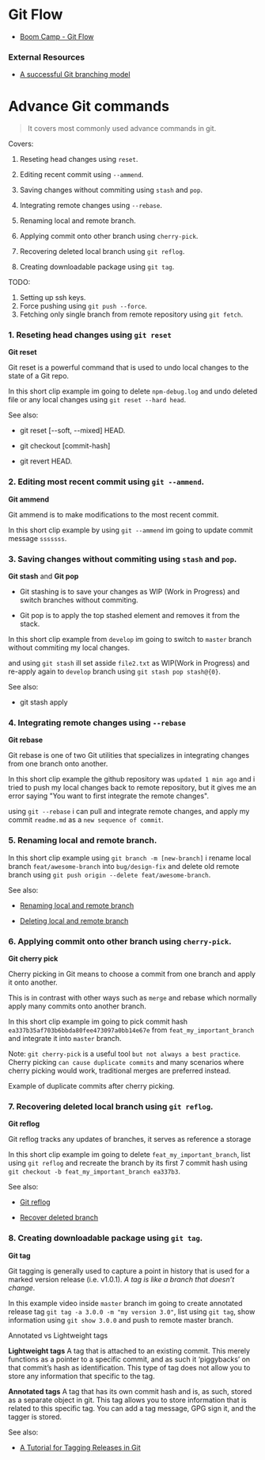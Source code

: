 # Git Flow

- [Boom Camp - Git Flow](https://github.com/boomcamp/git-flow)


### External Resources

- [A successful Git branching model](https://nvie.com/posts/a-successful-git-branching-model/)





# Advance Git commands

> It covers most commonly used advance commands in git. 

Covers:

1. Reseting head changes using `reset`.

2. Editing recent commit using `--ammend`.

3. Saving changes without commiting using `stash` and `pop`.

4. Integrating remote changes using `--rebase`.

5. Renaming local and remote branch.

6. Applying commit onto other branch using `cherry-pick`.

7. Recovering deleted local branch using `git reflog`.

8. Creating downloadable package using `git tag`.


TODO:

1. Setting up ssh keys.
2. Force pushing using `git push --force`.
3. Fetching only single branch from remote repository using `git fetch`.


### 1. Reseting head changes using `git reset`

**Git reset**

Git reset is a powerful command that is used to undo local changes to the state of a Git repo.

In this short clip example im going to delete `npm-debug.log` and undo deleted file or any local changes using `git reset --hard head`.

<Short video clip>

See also:

- git reset [--soft, --mixed] HEAD.

- git checkout [commit-hash] 

- git revert HEAD.


### 2. Editing most recent commit using `git --ammend`.

**Git ammend**

Git ammend is to make modifications to the most recent commit.

In this short clip example by using `git --ammend` im going to update commit message `sssssss`.

<Short video clip>


### 3. Saving changes without commiting using `stash` and `pop`.

**Git stash** and **Git pop**

- Git stashing is to save your changes as WIP (Work in Progress) and switch branches without commiting.

- Git pop is to apply the top stashed element and removes it from the stack.

In this short clip example from `develop` im going to switch to `master` branch without commiting my local changes. 

and using `git stash` ill set asside `file2.txt` as WIP(Work in Progress) and re-apply again to `develop` branch using `git stash pop stash@{0}`.

<Short video clip>

See also:

- git stash apply


### 4. Integrating remote changes using `--rebase`

**Git rebase**

Git rebase is one of two Git utilities that specializes in integrating changes from one branch onto another.

In this short clip example the github repository was `updated 1 min ago` and i tried to push my local changes back to remote repository, but it gives me an error saying "You want to first integrate the remote changes".

using `git --rebase` i can pull and integrate remote changes, and apply my commit `readme.md` as a `new sequence of commit`.

<Short video clip>


### 5. Renaming local and remote branch.

In this short clip example using `git branch -m [new-branch]` i rename local branch `feat/awesome-branch` into `bug/design-fix` and delete old remote branch using `git push origin --delete feat/awesome-branch`.

<Short video clip>


See also:

- [Renaming local and remote branch](https://multiplestates.wordpress.com/2015/02/05/rename-a-local-and-remote-branch-in-git/)

- [Deleting local and remote branch](https://koukia.ca/delete-a-local-and-a-remote-git-branch-61df0b10d323)


### 6. Applying commit onto other branch using `cherry-pick`.

**Git cherry pick**

Cherry picking in Git means to choose a commit from one branch and apply it onto another.

This is in contrast with other ways such as `merge` and rebase which normally apply many commits onto another branch.


In this short clip example im going to pick commit hash `ea337b35af703b6bbda80fee473097a0bb14e67e` from `feat_my_important_branch` and integrate it into `master` branch.

<Short video clip>

Note: `git cherry-pick` is a useful tool `but not always a best practice`. Cherry picking `can cause duplicate commits` and many scenarios where cherry picking would work, traditional merges are preferred instead.


Example of duplicate commits after cherry picking.

<Short video clip>


### 7. Recovering deleted local branch using `git reflog`.

**Git reflog**

Git reflog tracks any updates of branches, it serves as reference a storage

In this short clip example im going to delete `feat_my_important_branch`, list using `git reflog` and recreate the branch by its first 7 commit hash using `git checkout -b feat_my_important_branch ea337b3`.

<Short video clip>

See also:

- [Git reflog](http://gitready.com/intermediate/2009/02/09/reflog-your-safety-net.html)

- [Recover deleted branch](https://gist.github.com/jbgo/1944238)


### 8. Creating downloadable package using `git tag`.

**Git tag**

Git tagging is generally used to capture a point in history that is used for a marked version release (i.e. v1.0.1). *A tag is like a branch that doesn’t change*.

In this example video inside `master` branch im going to create annotated release tag `git tag -a 3.0.0 -m "my version 3.0"`, list using `git tag`, show information using `git show 3.0.0` and push to remote master branch.

<Short video clip>

Annotated vs Lightweight tags

**Lightweight tags** A tag that is attached to an existing commit. This merely functions as a pointer to a specific commit, and as such it ‘piggybacks’ on that commit’s hash as identification. This type of tag does not allow you to store any information that specific to the tag.

**Annotated tags** A tag that has its own commit hash and is, as such, stored as a separate object in git. This tag allows you to store information that is related to this specific tag. You can add a tag message, GPG sign it, and the tagger is stored.

See also:

- [A Tutorial for Tagging Releases in Git](https://dev.to/neshaz/a-tutorial-for-tagging-releases-in-git-147e)


